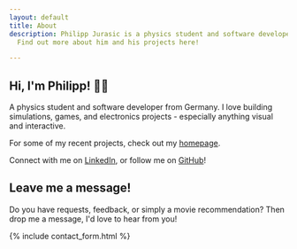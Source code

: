 ```yaml
---
layout: default
title: About
description: Philipp Jurasic is a physics student and software developer from Germany.
  Find out more about him and his projects here!

---
```

## Hi, I'm Philipp! <span class="waveHand">👋🏻</span>

A physics student and software developer from Germany. I love building simulations, games, and electronics projects - especially anything visual and interactive.

For some of my recent projects, check out my [homepage](https://jurasic-park.de/).

Connect with me on  [LinkedIn](https://www.linkedin.com/in/philipp-jurasic), or follow me on [GitHub](https://github.com/missing-user)!

## Leave me a message!

Do you have requests, feedback, or simply a movie recommendation? Then drop me a message, I'd love to hear from you!

{% include contact_form.html %}